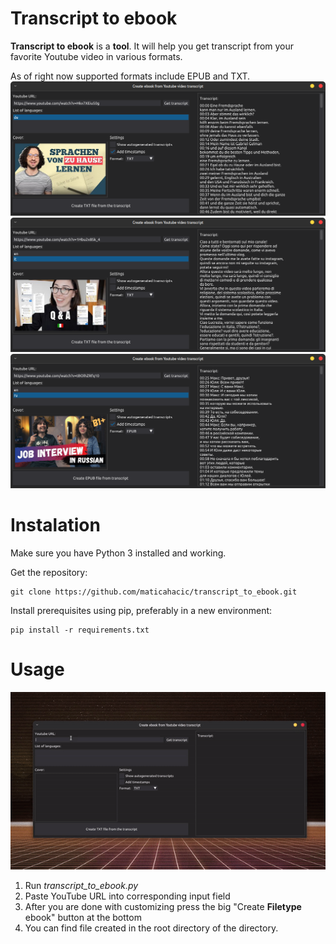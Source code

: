 # Transcript to ebook

**Transcript to ebook** is a **tool**. It will help you get transcript from your favorite Youtube video in various formats.

As of right now supported formats include EPUB and TXT.
![German screenshot](resources/screenshot_german.png)
![Italian screenshot](resources/screenshot_italian.png)
![A screenshot](resources/screenshot.png)

# Instalation

Make sure you have Python 3 installed and working.

Get the repository:
```
git clone https://github.com/maticahacic/transcript_to_ebook.git
```
Install prerequisites using pip, preferably in a new environment:
```
pip install -r requirements.txt
```

# Usage
![A demonstration of usage](resources/demo_usage.gif)

1. Run <i>transcript_to_ebook.py</i>
2. Paste YouTube URL into corresponding input field
3. After you are done with customizing press the big "Create **Filetype** ebook" button at the bottom
4. You can find file created in the root directory of the directory.